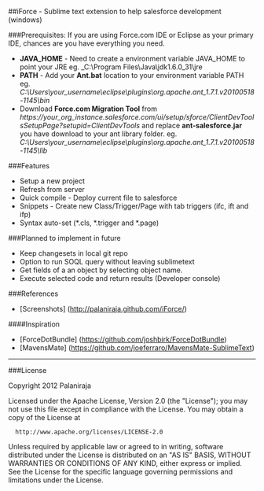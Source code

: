 ##iForce - Sublime text extension to help salesforce development (windows)


###Prerequisites:
If you are using Force.com IDE or Eclipse as your primary IDE, chances are you have everything you need.

* **JAVA\_HOME** - Need to create a environment variable JAVA\_HOME to point your JRE eg. _C:\Program Files\Java\jdk1.6.0_31\jre
* **PATH** - Add your **Ant.bat** location to your environment variable PATH eg. _C:\Users\your_username\eclipse\plugins\org.apache.ant_1.7.1.v20100518-1145\bin_
* Download **Force.com Migration Tool** from _https://your\_org\_instance.salesforce.com/ui/setup/sforce/ClientDevToolsSetupPage?setupid=ClientDevTools_ and replace **ant-salesforce.jar** you have download to your ant library folder. eg. _C:\Users\your_username\eclipse\plugins\org.apache.ant_1.7.1.v20100518-1145\lib_


###Features
* Setup a new project
* Refresh from server
* Quick compile - Deploy current file to salesforce
* Snippets - Create new Class/Trigger/Page with tab triggers (ifc, ift and ifp)
* Syntax auto-set (*.cls, *.trigger and *.page)
 
###Planned to implement in future
*  Keep changesets in local git repo
*  Option to run SOQL query without leaving sublimetext
*  Get fields of a an object by selecting object name.
*  Execute selected code and return results (Developer console)

###References
- [Screenshots] (http://palaniraja.github.com/iForce/)

####Inspiration
- [ForceDotBundle] (https://github.com/joshbirk/ForceDotBundle)
- [MavensMate] (https://github.com/joeferraro/MavensMate-SublimeText)

***
###License

Copyright 2012 Palaniraja

  Licensed under the Apache License, Version 2.0 (the "License");
  you may not use this file except in compliance with the License.
  You may obtain a copy of the License at

      http://www.apache.org/licenses/LICENSE-2.0

  Unless required by applicable law or agreed to in writing, software
  distributed under the License is distributed on an "AS IS" BASIS,
  WITHOUT WARRANTIES OR CONDITIONS OF ANY KIND, either express or implied.
  See the License for the specific language governing permissions and
  limitations under the License.
